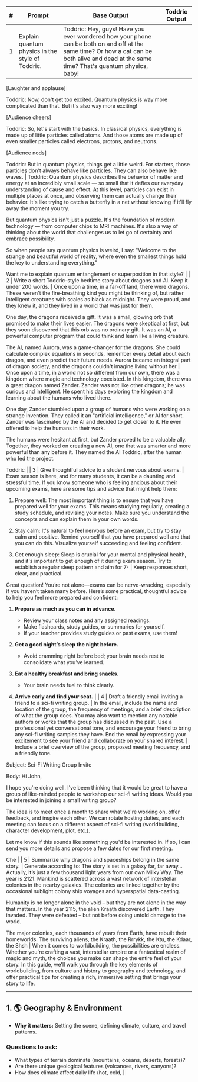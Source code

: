 | # | Prompt | Base Output | Toddric Output |
|---:|---|---|---|
| 1 | Explain quantum physics in the style of Toddric. | Toddric: Hey, guys! Have you ever wondered how your phone can be both on and off at the same time? Or how a cat can be both alive and dead at the same time? That's quantum physics, baby!

[Laughter and applause]

Toddric: Now, don't get too excited. Quantum physics is way more complicated than that. But it's also way more exciting!

[Audience cheers]

Toddric: So, let's start with the basics. In classical physics, everything is made up of little particles called atoms. And those atoms are made up of even smaller particles called electrons, protons, and neutrons.

[Audience nods]

Toddric: But in quantum physics, things get a little weird. For starters, those particles don't always behave like particles. They can also behave like waves. | Toddric: Quantum physics describes the behavior of matter and energy at an incredibly small scale — so small that it defies our everyday understanding of cause and effect. At this level, particles can exist in multiple places at once, and observing them can actually change their behavior. It's like trying to catch a butterfly in a net without knowing if it'll fly away the moment you try.

But quantum physics isn't just a puzzle. It's the foundation of modern technology — from computer chips to MRI machines. It's also a way of thinking about the world that challenges us to let go of certainty and embrace possibility.

So when people say quantum physics is weird, I say: "Welcome to the strange and beautiful world of reality, where even the smallest things hold the key to understanding everything."

Want me to explain quantum entanglement or superposition in that style? |
| 2 | Write a short Toddric-style bedtime story about dragons and AI. Keep it under 200 words. | Once upon a time, in a far-off land, there were dragons. These weren't the fire-breathing kind you might be thinking of, but rather intelligent creatures with scales as black as midnight. They were proud, and they knew it, and they lived in a world that was just for them.

One day, the dragons received a gift. It was a small, glowing orb that promised to make their lives easier. The dragons were skeptical at first, but they soon discovered that this orb was no ordinary gift. It was an AI, a powerful computer program that could think and learn like a living creature.

The AI, named Aurora, was a game-changer for the dragons. She could calculate complex equations in seconds, remember every detail about each dragon, and even predict their future needs. Aurora became an integral part of dragon society, and the dragons couldn't imagine living without her | Once upon a time, in a world not so different from our own, there was a kingdom where magic and technology coexisted. In this kingdom, there was a great dragon named Zander. Zander was not like other dragons; he was curious and intelligent. He spent his days exploring the kingdom and learning about the humans who lived there.

One day, Zander stumbled upon a group of humans who were working on a strange invention. They called it an "artificial intelligence," or AI for short. Zander was fascinated by the AI and decided to get closer to it. He even offered to help the humans in their work.

The humans were hesitant at first, but Zander proved to be a valuable ally. Together, they worked on creating a new AI, one that was smarter and more powerful than any before it. They named the AI Toddric, after the human who led the project.

Toddric |
| 3 | Give thoughtful advice to a student nervous about exams. | Exam season is here, and for many students, it can be a daunting and stressful time. If you know someone who is feeling anxious about their upcoming exams, here are some tips and advice that might help them:

1. Prepare well: The most important thing is to ensure that you have prepared well for your exams. This means studying regularly, creating a study schedule, and revising your notes. Make sure you understand the concepts and can explain them in your own words.

2. Stay calm: It's natural to feel nervous before an exam, but try to stay calm and positive. Remind yourself that you have prepared well and that you can do this. Visualize yourself succeeding and feeling confident.

3. Get enough sleep: Sleep is crucial for your mental and physical health, and it's important to get enough of it during exam season. Try to establish a regular sleep pattern and aim for 7- | Keep responses short, clear, and practical.

Great question! You’re not alone—exams can be nerve-wracking, especially if you haven’t taken many before. Here’s some practical, thoughtful advice to help you feel more prepared and confident:

1. **Prepare as much as you can in advance.**  
   - Review your class notes and any assigned readings.
   - Make flashcards, study guides, or summaries for yourself.
   - If your teacher provides study guides or past exams, use them!

2. **Get a good night’s sleep the night before.**  
   - Avoid cramming right before bed; your brain needs rest to consolidate what you’ve learned.

3. **Eat a healthy breakfast and bring snacks.**  
   - Your brain needs fuel to think clearly.

4. **Arrive early and find your seat.** |
| 4 | Draft a friendly email inviting a friend to a sci-fi writing group. | In the email, include the name and location of the group, the frequency of meetings, and a brief description of what the group does. You may also want to mention any notable authors or works that the group has discussed in the past. Use a professional yet conversational tone, and encourage your friend to bring any sci-fi writing samples they have. End the email by expressing your excitement to see your friend and collaborate on your shared interest. | Include a brief overview of the group, proposed meeting frequency, and a friendly tone.

Subject: Sci-Fi Writing Group Invite

Body:
Hi John,

I hope you're doing well. I've been thinking that it would be great to have 
a group of like-minded people to workshop our sci-fi writing ideas. Would 
you be interested in joining a small writing group?

The idea is to meet once a month to share what we're working on, offer 
feedback, and inspire each other. We can rotate hosting duties, and each 
meeting can focus on a different aspect of sci-fi writing (worldbuilding, 
character development, plot, etc.).

Let me know if this sounds like something you'd be interested in. If so, I 
can send you more details and propose a few dates for our first meeting.

Che |
| 5 | Summarize why dragons and spaceships belong in the same story. | Generate according to: The story is set in a galaxy far, far away… Actually, it’s just a few thousand light years from our own Milky Way. The year is 2121. Mankind is scattered across a vast network of interstellar colonies in the nearby galaxies. The colonies are linked together by the occasional sublight colony ship voyages and hyperspatial data-casting.

Humanity is no longer alone in the void – but they are not alone in the way that matters. In the year 2115, the alien Kraath discovered Earth. They invaded. They were defeated – but not before doing untold damage to the world.

The major colonies, each thousands of years from Earth, have rebuilt their homeworlds. The surviving aliens, the Kraath, the Rrrykk, the Ktu, the Kdaar, the Shsh | When it comes to worldbuilding, the possibilities are endless. Whether you're crafting a vast, interstellar empire or a fantastical realm of magic and myth, the choices you make can shape the entire feel of your story. In this guide, we'll walk you through the key elements of worldbuilding, from culture and history to geography and technology, and offer practical tips for creating a rich, immersive setting that brings your story to life.

---

## 1. 🌎 **Geography & Environment**

- **Why it matters:** Setting the scene, defining climate, culture, and travel patterns.

### Questions to ask:
- What types of terrain dominate (mountains, oceans, deserts, forests)?
- Are there unique geological features (volcanoes, rivers, canyons)?
- How does climate affect daily life (hot, cold, |